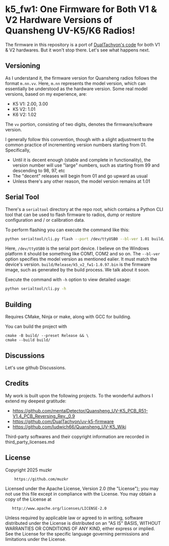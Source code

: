 
# k5_fw1: One Firmware for Both V1 & V2 Hardware Versions of Quansheng UV-K5/K6 Radios!

The firmware in this repository is a port of [DualTachyon's code](https://github.com/DualTachyon/uv-k5-firmware) 
for both V1 & V2 hardwares. But it won't stop there. Let's see what happens next.


## Versioning

As I understand it, the firmware version for Quansheng radios follows the format `m.nn.vv`. 
Here, `m.nn` represents the model version, which can essentially be understood as the hardware version. 
Some real model versions, based on my experience, are: 
- K5 V1: 2.00, 3.00
- K5 V2: 1.01
- K6 V2: 1.02

The `vv` portion, consisting of two digits, denotes the firmware/software version.

I generally follow this convention, though with a slight adjustment to the common practice of 
incrementing version numbers starting from 01. Specifically,

- Until it is decent enough (stable and complete in functionality), the version number will use "large" numbers, 
such as starting from 99 and descending to 98, 97, etc
- The "decent" releases will begin from 01 and go upward as usual
- Unless there's any other reason, the model version remains at 1.01


## Serial Tool

There's a `serialtool` directory at the repo root, which contains a Python CLI tool that can be used to flash firmware to radios,
dump or restore configuration and / or calibration data.

To perform flashing you can execute the command like this:

```sh
python serialtool/cli.py flash --port /dev/ttyUSB0 --bl-ver 1.01 build/Release/k5_v2_fw1-1.0.97.bin
```

Here, `/dev/ttyUSB0` is the serial port device. I believe on the Windows platform it should be something like COM1, COM2 and so on.
The `--bl-ver` option specifies the model version as mentioned ealier. It must match the device's version.
`build/Release/k5_v2_fw1-1.0.97.bin` is the firmware image, such as generated by the build process. We talk about it soon.

Execute the command with `-h` option to view detailed usage: 

```sh
python serialtool/cli.py -h
```


## Building

Requires CMake, Ninja or make, along with GCC for building.

You can build the project with
```
cmake -B build/ --preset Release && \
cmake --build build/
```


## Discussions

Let's use github Discussions.


## Credits

My work is built upon the following projects. To the wonderful authors I extend my deepest gratitude: 

- https://github.com/mentalDetector/Quansheng_UV-K5_PCB_R51-V1.4_PCB_Reversing_Rev._0.9
- https://github.com/DualTachyon/uv-k5-firmware
- https://github.com/ludwich66/Quansheng_UV-K5_Wiki


Third-party softwares and their copyright information are recorded in third_party_licenses.md


## License

   Copyright 2025 muzkr

        https://github.com/muzkr

   Licensed under the Apache License, Version 2.0 (the "License");
   you may not use this file except in compliance with the License.
   You may obtain a copy of the License at

       http://www.apache.org/licenses/LICENSE-2.0

   Unless required by applicable law or agreed to in writing, software
   distributed under the License is distributed on an "AS IS" BASIS,
   WITHOUT WARRANTIES OR CONDITIONS OF ANY KIND, either express or implied.
   See the License for the specific language governing permissions and
   limitations under the License.
